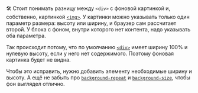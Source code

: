 🛠 Стоит понимать разницу между `<div>` с фоновой картинкой и, собственно, картинкой [`<img>`](/html/img). У картинки можно указывать только один параметр размера: высоту или ширину, и браузер сам рассчитает второй. У блока с фоном, внутри которого нет контента, надо указывать оба параметра.

Так происходит потому, что по умолчанию [`<div>`](/html/div) имеет ширину 100% и нулевую высоту, если у него нет содержимого. Поэтому фоновая картинка будет не видна. 

Чтобы это исправить, нужно добавить элементу необходимые ширину и высоту. А ещё не забыть про [`background-repeat`](/css/background-repeat) и [`background-size`](/css/background-size), чтобы фон выглядел отлично.

